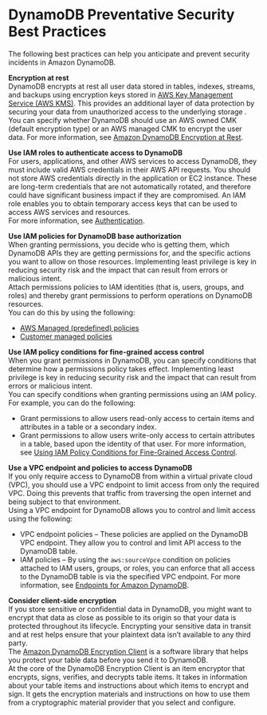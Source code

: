 # DynamoDB Preventative Security Best Practices<a name="best-practices-security-preventative"></a>

The following best practices can help you anticipate and prevent security incidents in Amazon DynamoDB\.

**Encryption at rest**  
DynamoDB encrypts at rest all user data stored in tables, indexes, streams, and backups using encryption keys stored in [AWS Key Management Service \(AWS KMS\)](https://aws.amazon.com/kms/)\. This provides an additional layer of data protection by securing your data from unauthorized access to the underlying storage \.  
You can specify whether DynamoDB should use an AWS owned CMK \(default encryption type\) or an AWS managed CMK to encrypt the user data\. For more information, see [Amazon DynamoDB Encryption at Rest](https://docs.aws.amazon.com/amazondynamodb/latest/developerguide/EncryptionAtRest.html)\.

**Use IAM roles to authenticate access to DynamoDB**  
For users, applications, and other AWS services to access DynamoDB, they must include valid AWS credentials in their AWS API requests\. You should not store AWS credentials directly in the application or EC2 instance\. These are long\-term credentials that are not automatically rotated, and therefore could have significant business impact if they are compromised\. An IAM role enables you to obtain temporary access keys that can be used to access AWS services and resources\.  
For more information, see [Authentication](https://docs.aws.amazon.com/amazondynamodb/latest/developerguide/authentication-and-access-control.html#authentication)\.

**Use IAM policies for DynamoDB base authorization**  
When granting permissions, you decide who is getting them, which DynamoDB APIs they are getting permissions for, and the specific actions you want to allow on those resources\. Implementing least privilege is key in reducing security risk and the impact that can result from errors or malicious intent\.  
Attach permissions policies to IAM identities \(that is, users, groups, and roles\) and thereby grant permissions to perform operations on DynamoDB resources\.  
You can do this by using the following:  
+ [AWS Managed \(predefined\) policies](https://docs.aws.amazon.com/amazondynamodb/latest/developerguide/using-identity-based-policies.html#access-policy-examples-aws-managed)
+ [Customer managed policies](https://docs.aws.amazon.com/amazondynamodb/latest/developerguide/using-identity-based-policies.html#access-policy-examples-for-sdk-cli)

**Use IAM policy conditions for fine\-grained access control**  
When you grant permissions in DynamoDB, you can specify conditions that determine how a permissions policy takes effect\. Implementing least privilege is key in reducing security risk and the impact that can result from errors or malicious intent\.  
You can specify conditions when granting permissions using an IAM policy\. For example, you can do the following:  
+ Grant permissions to allow users read\-only access to certain items and attributes in a table or a secondary index\.
+ Grant permissions to allow users write\-only access to certain attributes in a table, based upon the identity of that user\.
 For more information, see [Using IAM Policy Conditions for Fine\-Grained Access Control](https://docs.aws.amazon.com/amazondynamodb/latest/developerguide/specifying-conditions.html)\.

**Use a VPC endpoint and policies to access DynamoDB**  
If you only require access to DynamoDB from within a virtual private cloud \(VPC\), you should use a VPC endpoint to limit access from only the required VPC\. Doing this prevents that traffic from traversing the open internet and being subject to that environment\.  
Using a VPC endpoint for DynamoDB allows you to control and limit access using the following:  
+ VPC endpoint policies – These policies are applied on the DynamoDB VPC endpoint\. They allow you to control and limit API access to the DynamoDB table\.
+ IAM policies – By using the `aws:sourceVpce` condition on policies attached to IAM users, groups, or roles, you can enforce that all access to the DynamoDB table is via the specified VPC endpoint\.
 For more information, see [Endpoints for Amazon DynamoDB](https://docs.aws.amazon.com/vpc/latest/userguide/vpc-endpoints-ddb.html)\. 

**Consider client\-side encryption**  
If you store sensitive or confidential data in DynamoDB, you might want to encrypt that data as close as possible to its origin so that your data is protected throughout its lifecycle\. Encrypting your sensitive data in transit and at rest helps ensure that your plaintext data isn’t available to any third party\.  
 The [Amazon DynamoDB Encryption Client](https://docs.aws.amazon.com/dynamodb-encryption-client/latest/devguide/what-is-ddb-encrypt.html) is a software library that helps you protect your table data before you send it to DynamoDB\.  
 At the core of the DynamoDB Encryption Client is an item encryptor that encrypts, signs, verifies, and decrypts table items\. It takes in information about your table items and instructions about which items to encrypt and sign\. It gets the encryption materials and instructions on how to use them from a cryptographic material provider that you select and configure\.